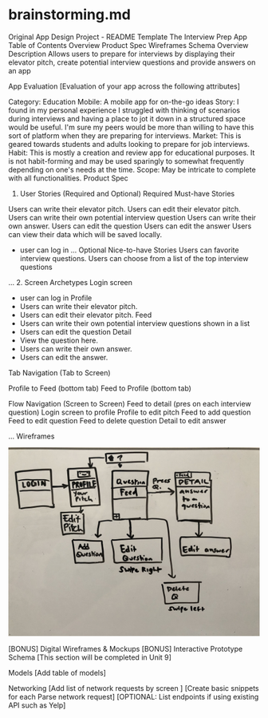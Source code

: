 # brainstorming.md

Original App Design Project - README Template
The Interview Prep App
Table of Contents
Overview
Product Spec
Wireframes
Schema
Overview
Description
Allows users to prepare for interviews by displaying their elevator pitch, create potential interview questions and provide answers on an app

App Evaluation
[Evaluation of your app across the following attributes]

Category: Education
Mobile: A mobile app for on-the-go ideas
Story: I found in my personal experience I struggled with thinking of scenarios during interviews and having a place to jot it down in a structured space would be useful. I'm sure my peers would be more than willing to have this sort of platform when they are preparing for interviews.
Market: This is geared towards students and adults looking to prepare for job interviews.
Habit: This is mostly a creation and review app for educational purposes. It is not habit-forming and may be used sparingly to somewhat frequently depending on one's needs at the time.
Scope: May be intricate to complete with all functionalities.
Product Spec
1. User Stories (Required and Optional)
Required Must-have Stories

Users can write their elevator pitch.
Users can edit their elevator pitch.
Users can write their own potential interview question Users can write their own answer.
Users can edit the question
Users can edit the answer
Users can view their data which will be saved locally.
- user can log in
...
Optional Nice-to-have Stories
Users can favorite interview questions.
Users can choose from a list of the top interview questions

...
2. Screen Archetypes
Login screen
- user can log in
Profile
- Users can write their elevator pitch.
- Users can edit their elevator pitch.
Feed
- Users can write their own potential interview questions  shown in a list
- Users can edit the question
Detail
- View the question here.
- Users can write their own answer.
- Users can edit the answer.

Tab Navigation (Tab to Screen)

Profile to Feed (bottom tab)
Feed to Profile (bottom tab)

Flow Navigation (Screen to Screen)
Feed to detail (pres on each interview question)
Login screen to profile
Profile to edit pitch
Feed to add question
Feed to edit question
Feed to delete question
Detail to edit answer

...
Wireframes

![IMG_9018](https://github.com/jly58/theinterviewprepapp/blob/main/IMG_9018.jpg)




[BONUS] Digital Wireframes & Mockups
[BONUS] Interactive Prototype
Schema
[This section will be completed in Unit 9]

Models
[Add table of models]

Networking
[Add list of network requests by screen ]
[Create basic snippets for each Parse network request]
[OPTIONAL: List endpoints if using existing API such as Yelp]
